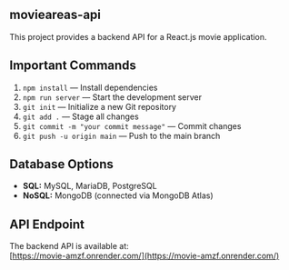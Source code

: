 ## movieareas-api
This project provides a backend API for a React.js movie application.

## Important Commands

1. `npm install` &mdash; Install dependencies
2. `npm run server` &mdash; Start the development server
3. `git init` &mdash; Initialize a new Git repository
4. `git add .` &mdash; Stage all changes
5. `git commit -m "your commit message"` &mdash; Commit changes
6. `git push -u origin main` &mdash; Push to the main branch

## Database Options

- **SQL:** MySQL, MariaDB, PostgreSQL
- **NoSQL:** MongoDB (connected via MongoDB Atlas)

## API Endpoint

The backend API is available at:  
[https://movie-amzf.onrender.com/](https://movie-amzf.onrender.com/)